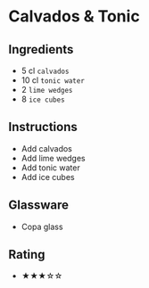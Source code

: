 # Calvados & Tonic

## Ingredients
- 5 cl `calvados`
- 10 cl `tonic water`
- 2 `lime wedges`
- 8 `ice cubes`

## Instructions
- Add calvados
- Add lime wedges
- Add tonic water
- Add ice cubes

## Glassware
- Copa glass

## Rating
- ★★★☆☆